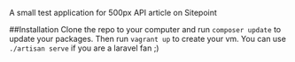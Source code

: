 A small test application for 500px API article on Sitepoint

##Installation
Clone the repo to your computer and run `composer update` to update your packages.
Then run `vagrant up` to create your vm. You can use `./artisan serve` if you are a laravel fan ;)
